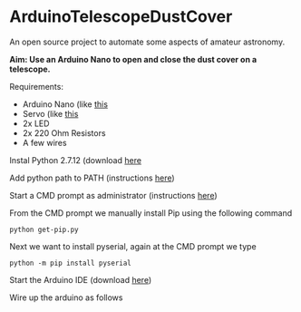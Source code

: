 # ArduinoTelescopeDustCover
An open source project to automate some aspects of amateur astronomy.

**Aim: Use an Arduino Nano to open and close the dust cover on a telescope.**

Requirements:
- Arduino Nano (like [this](https://www.aliexpress.com/item/Nano-3-0-controller-compatible-with-arduino-nano-CH340-USB-driver-with-CABLE-NANO-V3-0/32478082112.html?spm=2114.01010208.3.11.omwhu1&ws_ab_test=searchweb0_0,searchweb201602_5_10065_10068_10084_10083_10080_10082_10081_10060_10061_10062_10056_10055_10054_10059_10078_10079_10073_10096_10070_10100_10052_423_10050_10051_424,searchweb201603_8&btsid=b7afc5ec-93f1-4158-8d06-f842e11ed59a)
- Servo (like [this](https://www.aliexpress.com/item/Micro-9g-servo-RC-SG90-Aircraft-airplane-model-parts-for-Unique-model-Biplane-Helicopter-Accessories/32677485253.html?spm=2114.01010208.3.21.hMGnOQ&ws_ab_test=searchweb0_0,searchweb201602_5_10065_10068_10084_10083_10080_10082_10081_10060_10061_10062_10056_10055_10054_10059_10078_10079_10073_10096_10070_10100_10052_423_10050_10051_424,searchweb201603_8&btsid=b4745c77-5a61-4155-9d28-949cdfefc80d)
- 2x LED
- 2x 220 Ohm Resistors
- A few wires

Instal Python 2.7.12 (download [here](https://www.python.org/downloads/)

Add python path to PATH (instructions [here](http://stackoverflow.com/questions/3701646/how-to-add-to-the-pythonpath-in-windows-7))

Start a CMD prompt as administrator (instructions [here](https://technet.microsoft.com/en-us/library/cc947813(v=ws.10).aspx)) 

From the CMD prompt we manually install Pip using the following command

`python get-pip.py`

Next we want to install pyserial, again at the CMD prompt we type

`python -m pip install pyserial`

Start the Arduino IDE (download [here](https://www.arduino.cc/en/Main/Software))

Wire up the arduino as follows

